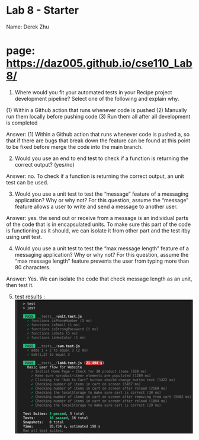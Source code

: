 # Lab 8 - Starter

Name: Derek Zhu
# page: https://daz005.github.io/cse110_Lab8/

1) Where would you fit your automated tests in your Recipe project development pipeline? Select one of the following and explain why.

(1) Within a Github action that runs whenever code is pushed 
(2) Manually run them locally before pushing code
(3) Run them all after all development is completed

Answer: (1) Within a Github action that runs whenever code is pushed a, so that if there are bugs that break down the feature can be found at this point to be fixed before merge the code into the main branch.  

2) Would you use an end to end test to check if a function is returning the correct output? (yes/no)

Answer: no. To check if a function is returning the correct output, an unit test can be used.

3) Would you use a unit test to test the “message” feature of a messaging application? Why or why not? For this question, assume the “message” feature allows a user to write and send a message to another user.

Answer: yes. the send out or receive from a message is an individual parts of the code that is in encapsulated units.  To make sure this part of the code is functioning as it should, we can isolate it from other part and the test itby using unit test. 

4) Would you use a unit test to test the “max message length” feature of a messaging application? Why or why not? For this question, assume the “max message length” feature prevents the user from typing more than 80 characters.

Answer: Yes. We can isolate the code that check message length as an unit,  then test it.

5) test results : ![Alt text](./lab8_screenshot.png?raw=true "lab8")


